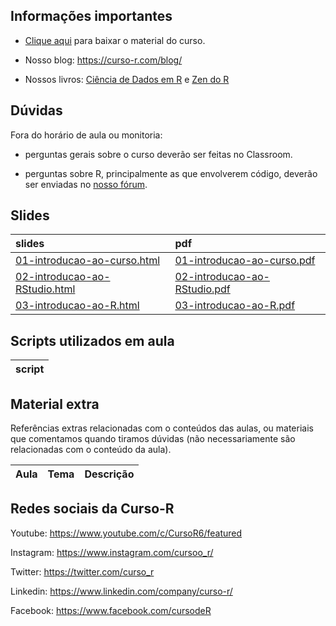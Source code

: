 
<!-- README.md is generated from README.Rmd. Please edit that file -->

## Informações importantes

  - [Clique
    aqui](https://github.com/curso-r/main-intro-programacao/raw/master/material_do_curso.zip)
    para baixar o material do curso.

  - Nosso blog: <https://curso-r.com/blog/>

  - Nossos livros: [Ciência de Dados em R](https://livro.curso-r.com/) e
    [Zen do R](https://curso-r.github.io/zen-do-r/)

## Dúvidas

Fora do horário de aula ou monitoria:

  - perguntas gerais sobre o curso deverão ser feitas no Classroom.

  - perguntas sobre R, principalmente as que envolverem código, deverão
    ser enviadas no [nosso fórum](https://discourse.curso-r.com/).

## Slides

| slides                                                                                                                 | pdf                                                                                                                  |
| :--------------------------------------------------------------------------------------------------------------------- | :------------------------------------------------------------------------------------------------------------------- |
| [01-introducao-ao-curso.html](https://curso-r.github.io/main-intro-programacao/slides/01-introducao-ao-curso.html)     | [01-introducao-ao-curso.pdf](https://curso-r.github.io/main-intro-programacao/slides/01-introducao-ao-curso.pdf)     |
| [02-introducao-ao-RStudio.html](https://curso-r.github.io/main-intro-programacao/slides/02-introducao-ao-RStudio.html) | [02-introducao-ao-RStudio.pdf](https://curso-r.github.io/main-intro-programacao/slides/02-introducao-ao-RStudio.pdf) |
| [03-introducao-ao-R.html](https://curso-r.github.io/main-intro-programacao/slides/03-introducao-ao-R.html)             | [03-introducao-ao-R.pdf](https://curso-r.github.io/main-intro-programacao/slides/03-introducao-ao-R.pdf)             |

## Scripts utilizados em aula

| script |
| :----- |

## Material extra

Referências extras relacionadas com o conteúdos das aulas, ou materiais
que comentamos quando tiramos dúvidas (não necessariamente são
relacionadas com o conteúdo da aula).

| Aula | Tema | Descrição |
| :--- | :--- | :-------- |

## Redes sociais da Curso-R

Youtube: <https://www.youtube.com/c/CursoR6/featured>

Instagram: <https://www.instagram.com/cursoo_r/>

Twitter: <https://twitter.com/curso_r>

Linkedin: <https://www.linkedin.com/company/curso-r/>

Facebook: <https://www.facebook.com/cursodeR>
